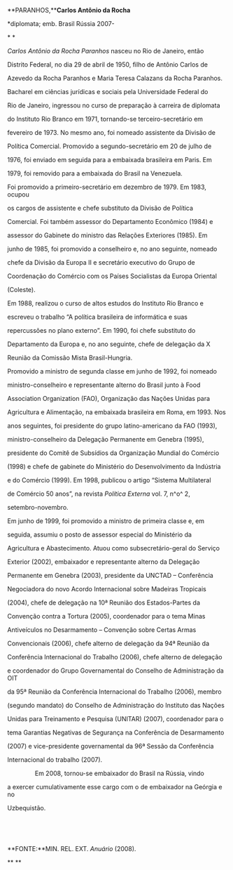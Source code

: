 **PARANHOS,****Carlos Antônio da Rocha**



\*diplomata; emb. Brasil Rússia 2007-



* *



*Carlos Antônio da Rocha Paranhos* nasceu no Rio de Janeiro, então

Distrito Federal, no dia 29 de abril de 1950, filho de Antônio Carlos de

Azevedo da Rocha Paranhos e Maria Teresa Calazans da Rocha Paranhos.



Bacharel em ciências jurídicas e sociais pela Universidade Federal do

Rio de Janeiro, ingressou no curso de preparação à carreira de diplomata

do Instituto Rio Branco em 1971, tornando-se terceiro-secretário em

fevereiro de 1973. No mesmo ano, foi nomeado assistente da Divisão de

Política Comercial. Promovido a segundo-secretário em 20 de julho de

1976, foi enviado em seguida para a embaixada brasileira em Paris. Em

1979, foi removido para a embaixada do Brasil na Venezuela.



Foi promovido a primeiro-secretário em dezembro de 1979. Em 1983, ocupou

os cargos de assistente e chefe substituto da Divisão de Política

Comercial. Foi também assessor do Departamento Econômico (1984) e

assessor do Gabinete do ministro das Relações Exteriores (1985). Em

junho de 1985, foi promovido a conselheiro e, no ano seguinte, nomeado

chefe da Divisão da Europa II e secretário executivo do Grupo de

Coordenação do Comércio com os Países Socialistas da Europa Oriental

(Coleste).



Em 1988, realizou o curso de altos estudos do Instituto Rio Branco e

escreveu o trabalho “A política brasileira de informática e suas

repercussões no plano externo”. Em 1990, foi chefe substituto do

Departamento da Europa e, no ano seguinte, chefe de delegação da X

Reunião da Comissão Mista Brasil-Hungria.



Promovido a ministro de segunda classe em junho de 1992, foi nomeado

ministro-conselheiro e representante alterno do Brasil junto à Food

Association Organization (FAO), Organização das Nações Unidas para

Agricultura e Alimentação, na embaixada brasileira em Roma, em 1993. Nos

anos seguintes, foi presidente do grupo latino-americano da FAO (1993),

ministro-conselheiro da Delegação Permanente em Genebra (1995),

presidente do Comitê de Subsídios da Organização Mundial do Comércio

(1998) e chefe de gabinete do Ministério do Desenvolvimento da Indústria

e do Comércio (1999). Em 1998, publicou o artigo “Sistema Multilateral

de Comércio 50 anos”, na revista *Política Externa* vol. 7, n^o^ 2,

setembro-novembro.



Em junho de 1999, foi promovido a ministro de primeira classe e, em

seguida, assumiu o posto de assessor especial do Ministério da

Agricultura e Abastecimento. Atuou como subsecretário-geral do Serviço

Exterior (2002), embaixador e representante alterno da Delegação

Permanente em Genebra (2003), presidente da UNCTAD – Conferência

Negociadora do novo Acordo Internacional sobre Madeiras Tropicais

(2004), chefe de delegação na 10ª Reunião dos Estados-Partes da

Convenção contra a Tortura (2005), coordenador para o tema Minas

Antiveículos no Desarmamento – Convenção sobre Certas Armas

Convencionais (2006), chefe alterno de delegação da 94ª Reunião da

Conferência Internacional do Trabalho (2006), chefe alterno de delegação

e coordenador do Grupo Governamental do Conselho de Administração da OIT

da 95ª Reunião da Conferência Internacional do Trabalho (2006), membro

(segundo mandato) do Conselho de Administração do Instituto das Nações

Unidas para Treinamento e Pesquisa (UNITAR) (2007), coordenador para o

tema Garantias Negativas de Segurança na Conferência de Desarmamento

(2007) e vice-presidente governamental da 96ª Sessão da Conferência

Internacional do trabalho (2007).



                Em 2008, tornou-se embaixador do Brasil na Rússia, vindo

a exercer cumulativamente esse cargo com o de embaixador na Geórgia e no

Uzbequistão.



 



 



**FONTE:**MIN. REL. EXT. *Anuário* (2008).



** **

